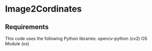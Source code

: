 # Image2Cordinates
## Requirements
This code uses the following Python libraries:
opencv-python (cv2)
OS Module (os)
